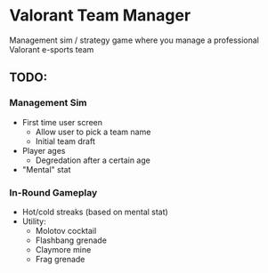 # Valorant Team Manager

Management sim / strategy game where you manage a professional Valorant e-sports team

## TODO:

### Management Sim

- First time user screen
  - Allow user to pick a team name
  - Initial team draft
- Player ages
  - Degredation after a certain age
- "Mental" stat

### In-Round Gameplay

- Hot/cold streaks (based on mental stat)
- Utility:
  - Molotov cocktail
  - Flashbang grenade
  - Claymore mine
  - Frag grenade
